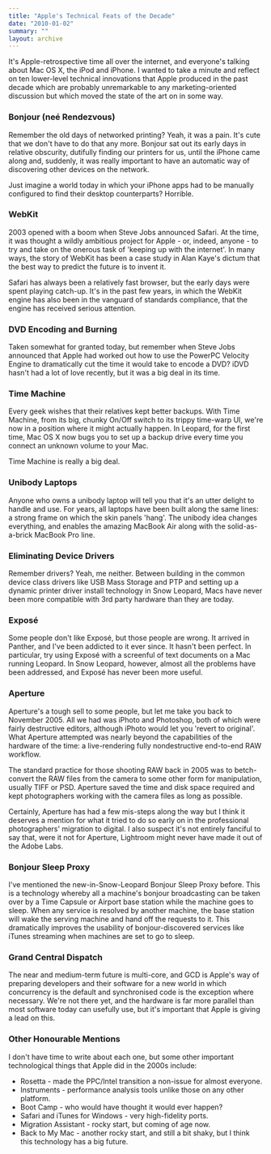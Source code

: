 ```yaml
---
title: "Apple's Technical Feats of the Decade"
date: "2010-01-02"
summary: ""
layout: archive
---
```


It's Apple-retrospective time all over the internet, and everyone's talking about Mac OS X, the iPod and iPhone. I wanted to take a minute and reflect on ten lower-level technical innovations that Apple produced in the past decade which are probably unremarkable to any marketing-oriented discussion but which moved the state of the art on in some way.

### Bonjour (neé Rendezvous)

Remember the old days of networked printing? Yeah, it was a pain. It's cute that we don't have to do that any more. Bonjour sat out its early days in relative obscurity, dutifully finding our printers for us, until the iPhone came along and, suddenly, it was really important to have an automatic way of discovering other devices on the network.

Just imagine a world today in which your iPhone apps had to be manually configured to find their desktop counterparts? Horrible.

### WebKit

2003 opened with a boom when Steve Jobs announced Safari. At the time, it was thought a wildly ambitious project for Apple - or, indeed, anyone - to try and take on the onerous task of 'keeping up with the internet'. In many ways, the story of WebKit has been a case study in Alan Kaye's dictum that the best way to predict the future is to invent it.

Safari has always been a relatively fast browser, but the early days were spent playing catch-up. It's in the past few years, in which the WebKit engine has also been in the vanguard of standards compliance, that the engine has received serious attention.

### DVD Encoding and Burning

Taken somewhat for granted today, but remember when Steve Jobs announced that Apple had worked out how to use the PowerPC Velocity Engine to dramatically cut the time it would take to encode a DVD? iDVD hasn't had a lot of love recently, but it was a big deal in its time.

### Time Machine

Every geek wishes that their relatives kept better backups. With Time Machine, from its big, chunky On/Off switch to its trippy time-warp UI, we're now in a position where it might actually happen. In Leopard, for the first time, Mac OS X now bugs you to set up a backup drive every time you connect an unknown volume to your Mac.

Time Machine is really a big deal.

### Unibody Laptops

Anyone who owns a unibody laptop will tell you that it's an utter delight to handle and use. For years, all laptops have been built along the same lines: a strong frame on which the skin panels 'hang'. The unibody idea changes everything, and enables the amazing MacBook Air along with the solid-as-a-brick MacBook Pro line.

### Eliminating Device Drivers

Remember drivers? Yeah, me neither. Between building in the common device class drivers like USB Mass Storage and PTP and setting up a dynamic printer driver install technology in Snow Leopard, Macs have never been more compatible with 3rd party hardware than they are today.

### Exposé

Some people don't like Exposé, but those people are wrong. It arrived in Panther, and I've been addicted to it ever since. It hasn't been perfect. In particular, try using Exposé with a screenful of text documents on a Mac running Leopard. In Snow Leopard, however, almost all the problems have been addressed, and Exposé has never been more useful.

### Aperture

Aperture's a tough sell to some people, but let me take you back to November 2005. All we had was iPhoto and Photoshop, both of which were fairly destructive editors, although iPhoto would let you 'revert to original'. What Aperture attempted was nearly beyond the capabilities of the hardware of the time: a live-rendering fully nondestructive end-to-end RAW workflow.

The standard practice for those shooting RAW back in 2005 was to betch-convert the RAW files from the camera to some other form for manipulation, usually TIFF or PSD. Aperture saved the time and disk space required and kept photographers working with the camera files as long as possible.

Certainly, Aperture has had a few mis-steps along the way but I think it deserves a mention for what it tried to do so early on in the professional photographers' migration to digital. I also suspect it's not entirely fanciful to say that, were it not for Aperture, Lightroom might never have made it out of the Adobe Labs.

### Bonjour Sleep Proxy

I've mentioned the new-in-Snow-Leopard Bonjour Sleep Proxy before. This is a technology whereby all a machine's bonjour broadcasting can be taken over by a Time Capsule or Airport base station while the machine goes to sleep. When any service is resolved by another machine, the base station will wake the serving machine and hand off the requests to it. This dramatically improves the usability of bonjour-discovered services like iTunes streaming when machines are set to go to sleep.

### Grand Central Dispatch

The near and medium-term future is multi-core, and GCD is Apple's way of preparing developers and their software for a new world in which concurrency is the default and synchronised code is the exception where necessary. We're not there yet, and the hardware is far more parallel than most software today can usefully use, but it's important that Apple is giving a lead on this.

### Other Honourable Mentions

I don't have time to write about each one, but some other important technological things that Apple did in the 2000s include:

- Rosetta - made the PPC/Intel transition a non-issue for almost everyone.
- Instruments - performance analysis tools unlike those on any other platform.
- Boot Camp - who would have thought it would ever happen?
- Safari and iTunes for Windows - very high-fidelity ports.
- Migration Assistant - rocky start, but coming of age now.
- Back to My Mac - another rocky start, and still a bit shaky, but I think this technology has a big future.
